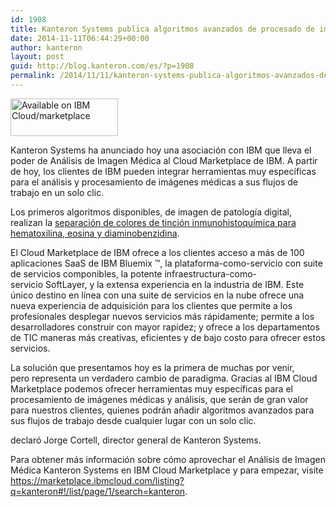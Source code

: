 ```yaml
---
id: 1908
title: Kanteron Systems publica algoritmos avanzados de procesado de imagen médica en IBM Cloud marketplace
date: 2014-11-11T06:44:29+00:00
author: kanteron
layout: post
guid: http://blog.kanteron.com/es/?p=1908
permalink: /2014/11/11/kanteron-systems-publica-algoritmos-avanzados-de-procesado-de-imagen-medica-en-ibm-cloud-marketplace/
---
```

<img class="aligncenter" src="https://developer.ibm.com/marketplace/wp-content/uploads/sites/30/2014/08/IBMCloudMarketplaceBadge_4.jpg" alt="Available on IBM Cloud/marketplace" width="172" height="60" />

Kanteron Systems ha anunciado hoy una asociación con IBM que lleva el poder de Análisis de Imagen Médica al Cloud Marketplace de IBM. A partir de hoy, los clientes de IBM pueden integrar herramientas muy específicas para el análisis y procesamiento de imágenes médicas a sus flujos de trabajo en un solo clic.

Los primeros algoritmos disponibles, de imagen de patología digital, realizan la <a title="https://marketplace.ibmcloud.com/apps/2863?restoreSearch=true#!overview" href="https://marketplace.ibmcloud.com/apps/2863?restoreSearch=true#!overview" target="_blank">separación de colores de tinción inmunohistoquímica para hematoxilina, eosina y diaminobenzidina</a>.

El Cloud Marketplace de IBM ofrece a los clientes acceso a más de 100 aplicaciones SaaS de IBM Bluemix ™, la plataforma-como-servicio con suite de servicios componibles, la potente infraestructura-como-servicio SoftLayer, y la extensa experiencia en la industria de IBM. Este único destino en línea con una suite de servicios en la nube ofrece una nueva experiencia de adquisición para los clientes que permite a los profesionales desplegar nuevos servicios más rápidamente; permite a los desarrolladores construir con mayor rapidez; y ofrece a los departamentos de TIC maneras más creativas, eficientes y de bajo costo para ofrecer estos servicios.

La solución que presentamos hoy es la primera de muchas por venir, pero representa un verdadero cambio de paradigma. Gracias al IBM Cloud Marketplace podemos ofrecer herramientas muy específicas para el procesamiento de imágenes médicas y análisis, que serán de gran valor para nuestros clientes, quienes podrán añadir algoritmos avanzados para sus flujos de trabajo desde cualquier lugar con un solo clic.

declaró Jorge Cortell, director general de Kanteron Systems.

Para obtener más información sobre cómo aprovechar el Análisis de Imagen Médica Kanteron Systems en IBM Cloud Marketplace y para empezar, visite <a title="https://marketplace.ibmcloud.com/listing?q=kanteron#!/list/page/1/search=kanteron" href="https://marketplace.ibmcloud.com/listing?q=kanteron#!/list/page/1/search=kanteron" target="_blank">https://marketplace.ibmcloud.com/listing?q=kanteron#!/list/page/1/search=kanteron</a>.